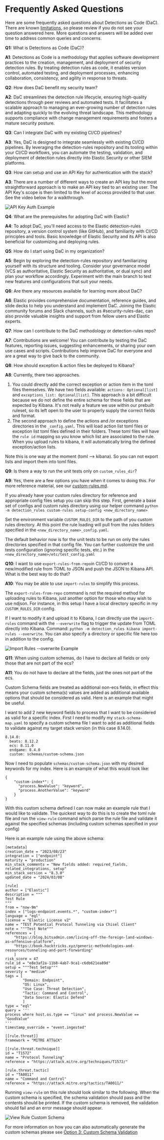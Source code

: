 # Frequently Asked Questions

Here are some frequently asked questions about Detections as Code (DaC). There are known [limitations](./known_limitations.md), so please review if you do not see your question answered here. More questions and answers will be added over time to address common queries and concerns.

**Q1:** What is Detections as Code (DaC)?

**A1**: Detections as Code is a methodology that applies software development practices to the creation, management, and deployment of security detection rules. By treating detection rules as code, it enables version control, automated testing, and deployment processes, enhancing collaboration, consistency, and agility in response to threats.

**Q2**: How does DaC benefit my security team?

**A2**: DaC streamlines the detection rule lifecycle, ensuring high-quality detections through peer reviews and automated tests. It facilitates a scalable approach to managing an ever-growing number of detection rules and adapting quickly to the evolving threat landscape. This methodology supports compliance with change management requirements and fosters a mature security posture.

**Q3**: Can I integrate DaC with my existing CI/CD pipelines?

**A3**: Yes, DaC is designed to integrate seamlessly with existing CI/CD pipelines. By leveraging the detection-rules repository and its tooling within your CI/CD workflows, you can automate the testing, validation, and deployment of detection rules directly into Elastic Security or other SIEM platforms.

**Q3**: How can setup and use an API Key for authentication with the stack?

**A3**: There are a number of different ways to create an API key but the most straightforward approach is to make an API key tied to an existing user. The API Key's scope is then limited to the level of access provided to that user. See the video below for a walkthrough.

 <img src="_static/api_key_example.gif"  alt="API Key Auth Example" id="figure7"/>

**Q4**: What are the prerequisites for adopting DaC with Elastic?

**A4**: To adopt DaC, you'll need access to the Elastic detection-rules repository, a version control system (like GitHub), and familiarity with CI/CD principles and tools. Basic knowledge of Elastic Security and its API is also beneficial for customizing and deploying rules.

**Q5**: How do I start using DaC in my organization?

**A5**: Begin by exploring the detection-rules repository and familiarizing yourself with its structure and tooling. Consider your governance model (VCS as authoritative, Elastic Security as authoritative, or dual sync) and plan your workflow accordingly. Experiment with the main branch to test new features and configurations that suit your needs.

**Q6**: Are there any resources available for learning more about DaC?

**A6**: Elastic provides comprehensive documentation, reference guides, and slide decks to help you understand and implement DaC. Joining the Elastic community forums and Slack channels, such as #security-rules-dac, can also provide valuable insights and support from fellow users and Elastic experts.

**Q7**: How can I contribute to the DaC methodology or detection-rules repo?

**A7**: Contributions are welcome! You can contribute by testing the DaC features, reporting issues, suggesting enhancements, or sharing your own use cases and scripts. Contributions help improve DaC for everyone and are a great way to give back to the community.

**Q8**: How should exception & action files be deployed to Kibana?

**A8**: Currently, there two approaches.

1. You could directly add the correct exception or action item in the toml files themselves. We have two fields available: `actions: Optional[list]` and `exceptions_list: Optional[list]`. This approach is a bit difficult because we do not define the entire schema for these fields that are expected by Kibana. It's not really a feature we use within our prebuilt ruleset, so its left open to the user to properly supply the correct fields and format.
2. The second approach to define the actions and /or exceptions directories in the `_config.yaml`. This will load action list toml files or exception list toml files defined in their folders. These toml files will have the `rule id`  mapping so you know which list are associated to the rule. When you upload rules to kibana, it will automatically bring the defined exception/action lists.

Note this is one way at the moment (toml --> kibana). So you can not export lists and import them into toml files.


**Q9**: Is there a way to run the unit tests only on `custom_rules_dir`?

**A9**: Yes, there are a few options you have when it comes to doing this. For more reference material, see our [custom-rules.md](https://github.com/elastic/detection-rules/blob/main/docs/custom-rules.md).

If you already have your custom rules directory for reference and appropriate config files setup you can skip this step.
First, generate a base set of configs and custom rules directory using our helper command
`python -m detection_rules custom-rules setup-config <new_directory_name>`

Set the environment variable `CUSTOM_RULES_DIR` to the path of you custom rules directory. At this point the rule loading will pull from the rules folders specified in the `<new_directory_name>_config.yaml`.

The default behavior now is for the unit tests to be run on only the rules directories specified in that config file.
You can further customize the unit tests configuration (ignoring specific tests, etc.) in the `<new_directory_name>/etc/test_config.yaml`


**Q10**: I want to use `export-rules-from-repo`in CI/CD to convert a new/modified rule from TOML to JSON and push the JSON to Kibana API. What is the best way to do that?

**A10**: You may be able to use `import-rules` to simplify this process.

The `export-rules-from-repo` command is not the required method for uploading rules to Kibana, just another option for those who may wish to use ndjson.
For instance, in this setup I have a local directory specific in my `CUSTOM_RULES_DIR` config.

If I want to modify it and upload it to Kibana, I can directly use the `import-rules` command with the `--overwrite` flag to trigger the update from TOML directly into Kibana.
Command: `python -m detection_rules kibana import-rules --overwrite`. You can also specify a directory or specific file here too in addition to the config.

 <img src="_static/rule_update_example.gif"  alt="Import Rules --overwrite Example" id="figure4"/>


**Q11**: When using custom schemas, do I have to declare all fields or only those that are not part of the ecs?

**A11**: You do not have to declare all the fields, just the ones not part of the ecs.

Custom Schema fields are treated as additional non-ecs fields, in effect this means your custom schema(s) values are added as additional available options that should be considered as valid. Here is an example that might be useful.

I want to add 2 new keyword fields to process that I want to be considered as valid for a specific index. First I need to modify my `stack-schema-map.yaml` to specify a custom schema file I want to add as additional fields to validate against my target stack version (in this case 8.14.0).

```
8.14.0:
  beats: 8.12.2
  ecs: 8.11.0
  endgame: 8.4.0
  custom: schemas/custom-schema.json
```

Now I need to populate `schemas/custom-schema.json` with my desired keywords for my index. Here is an example of what this would look like:

```
{
    "custom-index*": {
      "process.NewValue": "keyword",
      "process.AnotherValue": "keyword"
    }
}
```

With this custom schema defined I can now make an example rule that I would like to validate. The quickest way to do this is to create the toml rule file and run the `view-rule` command which parse the rule file and validate it against the specified schemas (including custom schemas specified in your config)

Here is an example rule using the above schema:
```
[metadata]
creation_date = "2023/08/23"
integration = ["endpoint"]
maturity = "production"
min_stack_comments = "New fields added: required_fields, related_integrations, setup"
min_stack_version = "8.3.0"
updated_date = "2024/03/08"

[rule]
author = ["Elastic"]
description = """
Test Rule
"""
from = "now-9m"
index = ["logs-endpoint.events.*", "custom-index*"]
language = "eql"
license = "Elastic License v2"
name = "TEST Potential Protocol Tunneling via Chisel Client"
note = """Test Note"""
references = [
    "https://blog.bitsadmin.com/living-off-the-foreign-land-windows-as-offensive-platform",
    "https://book.hacktricks.xyz/generic-methodologies-and-resources/tunneling-and-port-forwarding"
    ]
risk_score = 47
rule_id = "e8e3af2a-11b8-4ab7-9ca1-c6db621ea89d"
setup = """Test Setup"""
severity = "medium"
tags = [
        "Domain: Endpoint",
        "OS: Linux",
        "Use Case: Threat Detection",
        "Tactic: Command and Control",
        "Data Source: Elastic Defend"
        ]
type = "eql"
query = '''
process where host.os.type == "linux" and process.NewValue == "GoodValue"
'''
timestamp_override = "event.ingested"

[[rule.threat]]
framework = "MITRE ATT&CK"

[[rule.threat.technique]]
id = "T1572"
name = "Protocol Tunneling"
reference = "https://attack.mitre.org/techniques/T1572/"

[rule.threat.tactic]
id = "TA0011"
name = "Command and Control"
reference = "https://attack.mitre.org/tactics/TA0011/"
```

Running `view-rule` on this rule should look similar to the following. When the custom schema is specified, the schema validation should pass and the contents should be printed. If the custom schema is removed, the validation should fail and an error message should appear.

 <img src="_static/byos_test.gif"  alt="View Rule Custom Schema" id="figure5"/>


For more information on how you can also automatically generate the custom schemas please see [Option 3: Custom Schema Validation](https://dac-reference.readthedocs.io/en/latest/internals_of_the_detection_rules_repo.html#option-3-custom-schema-validation)